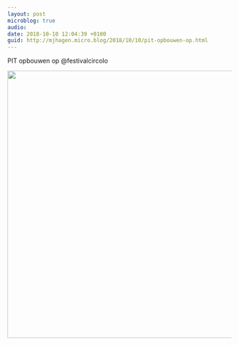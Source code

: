 ```yaml
---
layout: post
microblog: true
audio: 
date: 2018-10-10 12:04:39 +0100
guid: http://mjhagen.micro.blog/2018/10/10/pit-opbouwen-op.html
---
```

PIT opbouwen op @festivalcircolo

<img src="http://mjhagen.micro.blog/uploads/2018/940008d59f.jpg" width="600" height="600" />
